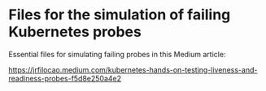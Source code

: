 # Files for the simulation of failing Kubernetes probes
Essential files for simulating failing probes in this Medium article:

https://jrfilocao.medium.com/kubernetes-hands-on-testing-liveness-and-readiness-probes-f5d8e250a4e2